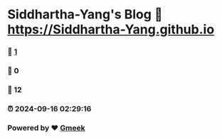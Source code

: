 # Siddhartha-Yang's Blog :link: https://Siddhartha-Yang.github.io 
### :page_facing_up: [1](https://Siddhartha-Yang.github.io/tag.html) 
### :speech_balloon: 0 
### :hibiscus: 12 
### :alarm_clock: 2024-09-16 02:29:16 
### Powered by :heart: [Gmeek](https://github.com/Meekdai/Gmeek)
